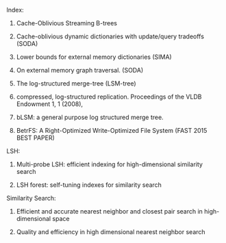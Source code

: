 Index:

1. Cache-Oblivious Streaming B-trees 

2. Cache-oblivious dynamic dictionaries with update/query tradeoffs (SODA)

3. Lower bounds for external memory dictionaries (SIMA)

4. On external memory graph traversal. (SODA)

5. The log-structured merge-tree (LSM-tree)

6. compressed, log-structured replication. Proceedings of the VLDB Endowment1, 1 (2008),
7. bLSM: a general purpose log structured merge tree.
8. BetrFS: A Right-Optimized Write-Optimized File System (FAST 2015 BEST PAPER)
LSH: 
1. Multi-probe LSH: efficient indexing for high-dimensional similarity search
2. LSH forest: self-tuning indexes for similarity search
Similarity Search: 
1. Efficient and accurate nearest neighbor and closest pair search in high-dimensional space
2. Quality and efficiency in high dimensional nearest neighbor search